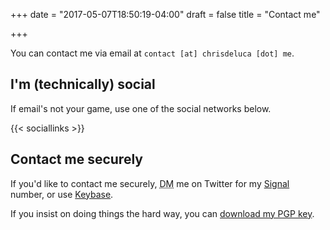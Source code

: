 +++
date = "2017-05-07T18:50:19-04:00"
draft = false
title = "Contact me"

+++

You can contact me via email at `contact [at] chrisdeluca [dot] me`.

## I'm (technically) social

If email's not your game, use one of the social networks below.

{{< sociallinks >}}

## Contact me securely

If you'd like to contact me securely, <abbr title="Dungeon Master">DM</abbr> me on Twitter for my [Signal](https://whispersystems.org) number, or use [Keybase](https://keybase.io).

If you insist on doing things the hard way, you can <a download href="/files/chris-deluca-pgp.pub.asc">download my PGP key</a>.

